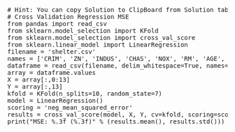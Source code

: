 <pre class="file" data-target="clipboard">
# Hint: You can copy Solution to ClipBoard from Solution tab
# Cross Validation Regression MSE
from pandas import read_csv
from sklearn.model_selection import KFold
from sklearn.model_selection import cross_val_score
from sklearn.linear_model import LinearRegression
filename = 'shelter.csv'
names = ['CRIM', 'ZN', 'INDUS', 'CHAS', 'NOX', 'RM', 'AGE', 'DIS', 'RAD', 'TAX', 'PTRATIO', 'B', 'LSTAT', 'MEDV']
dataframe = read_csv(filename, delim_whitespace=True, names=names)
array = dataframe.values
X = array[:,0:13]
Y = array[:,13]
kfold = KFold(n_splits=10, random_state=7)
model = LinearRegression()
scoring = 'neg_mean_squared_error'
results = cross_val_score(model, X, Y, cv=kfold, scoring=scoring)
print("MSE: %.3f (%.3f)" % (results.mean(), results.std()))
</pre>


